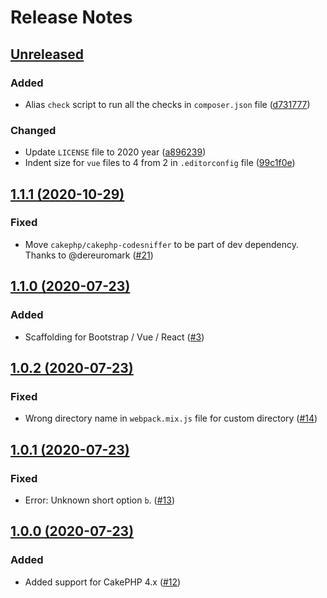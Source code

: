 # Release Notes

## [Unreleased](https://github.com/ishanvyas22/asset-mix/compare/1.1.1...master)

### Added
- Alias `check` script to run all the checks in `composer.json` file ([d731777](https://github.com/ishanvyas22/asset-mix/commit/d7317779fc88d6cf50f2815c9606a279a59c9629))

### Changed
- Update `LICENSE` file to 2020 year ([a896239](https://github.com/ishanvyas22/asset-mix/commit/a896239b9fe2b22c5b885fa9405df4406e4d7907))
- Indent size for `vue` files to 4 from 2 in `.editorconfig` file ([99c1f0e](https://github.com/ishanvyas22/asset-mix/commit/99c1f0e71717826e93142ed7584cb33127a37793))

## [1.1.1 (2020-10-29)](https://github.com/ishanvyas22/asset-mix/compare/1.1.0...1.1.1)

### Fixed
- Move `cakephp/cakephp-codesniffer` to be part of dev dependency. Thanks to @dereuromark ([#21](https://github.com/ishanvyas22/asset-mix/pull/21))

## [1.1.0 (2020-07-23)](https://github.com/ishanvyas22/asset-mix/compare/1.0.2...1.1.0)

### Added
- Scaffolding for Bootstrap / Vue / React ([#3](https://github.com/ishanvyas22/asset-mix/issues/3))

## [1.0.2 (2020-07-23)](https://github.com/ishanvyas22/asset-mix/compare/1.0.1...1.0.2)

### Fixed
- Wrong directory name in `webpack.mix.js` file for custom directory ([#14](https://github.com/ishanvyas22/asset-mix/issues/14))

## [1.0.1 (2020-07-23)](https://github.com/ishanvyas22/asset-mix/compare/1.0.0...1.0.1)

### Fixed
- Error: Unknown short option `b`. ([#13](https://github.com/ishanvyas22/asset-mix/issues/13))

## [1.0.0 (2020-07-23)](https://github.com/ishanvyas22/asset-mix/compare/0.4.2...1.0.0)

### Added
- Added support for CakePHP 4.x ([#12](https://github.com/ishanvyas22/asset-mix/pull/12))
